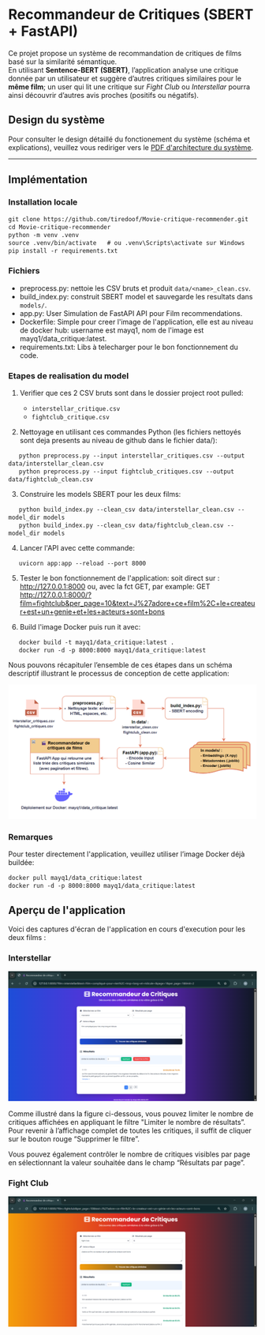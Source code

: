 # Recommandeur de Critiques (SBERT + FastAPI)

Ce projet propose un système de recommandation de critiques de films basé sur la similarité sémantique.  
En utilisant **Sentence-BERT (SBERT)**, l’application analyse une critique donnée par un utilisateur et suggère d’autres critiques similaires pour le **même film**; un user qui lit une critique sur *Fight Club* ou *Interstellar* pourra ainsi découvrir d’autres avis proches (positifs ou négatifs).

## Design du système

Pour consulter le design détaillé du fonctionement du système (schéma et explications), veuillez vous rediriger vers le [PDF d'architecture du système](Rapport/Architecture_system.pdf).

---
## Implémentation

### Installation locale
```
git clone https://github.com/tiredoof/Movie-critique-recommender.git
cd Movie-critique-recommender
python -m venv .venv
source .venv/bin/activate   # ou .venv\Scripts\activate sur Windows
pip install -r requirements.txt
```
### Fichiers
- preprocess.py: nettoie les CSV bruts et produit `data/<name>_clean.csv`.
- build_index.py: construit SBERT model et sauvegarde les resultats dans `models/`.
- app.py: User Simulation de FastAPI API pour Film recommendations.
- Dockerfile: Simple pour creer l'image de l'application, elle est au niveau de docker hub: username est mayq1, nom de l'image est mayq1/data_critique:latest.
- requirements.txt: Libs à telecharger pour le bon fonctionnement du code.

### Etapes de realisation du model
1. Verifier que ces 2 CSV bruts sont dans le dossier project root pulled:
   - `interstellar_critique.csv`
   - `fightclub_critique.csv`

2. Nettoyage en utilisant ces commandes Python (les fichiers nettoyés sont deja presents au niveau de github dans le fichier data/):
```
   python preprocess.py --input interstellar_critiques.csv --output data/interstellar_clean.csv
   python preprocess.py --input fightclub_critiques.csv --output data/fightclub_clean.csv
```
3. Construire les models SBERT pour les deux films:
```
   python build_index.py --clean_csv data/interstellar_clean.csv --model_dir models
   python build_index.py --clean_csv data/fightclub_clean.csv --model_dir models
```
4. Lancer l'API avec cette commande:
```
   uvicorn app:app --reload --port 8000
```
5. Tester le bon fonctionnement de l'application:
     soit direct sur : http://127.0.0.1:8000 
     ou, avec la fct GET, par example:
     GET http://127.0.0.1:8000/?film=fightclub&per_page=10&text=J%27adore+ce+film%2C+le+createur+est+un+genie+et+les+acteurs+sont+bons
     
6. Build l'image Docker puis run it avec:
```
   docker build -t mayq1/data_critique:latest .     
   docker run -d -p 8000:8000 mayq1/data_critique:latest  
```

Nous pouvons récapituler l’ensemble de ces étapes dans un schéma descriptif illustrant le processus de conception de cette application:


![Schema](images/System_designe.png)


### Remarques
Pour tester directement l'application, veuillez utiliser l’image Docker déjà buildée:          
```
docker pull mayq1/data_critique:latest  
docker run -d -p 8000:8000 mayq1/data_critique:latest  
```

## Aperçu de l'application

Voici des captures d'écran de l'application en cours d'execution pour les deux films :

### **Interstellar**  

![Interstellar Critiques](images/Interstellar_critique.png)


Comme illustré dans la figure ci-dessous, vous pouvez limiter le nombre de critiques affichées en appliquant le filtre "Limiter le nombre de résultats”. Pour revenir à l’affichage complet de toutes les critiques, il suffit de cliquer sur le bouton rouge “Supprimer le filtre”. 

Vous pouvez également contrôler le nombre de critiques visibles par page en sélectionnant la valeur souhaitée dans le champ “Résultats par page”.

### **Fight Club**  

![Fight Club Critiques](images/fightclub_critique.png)

